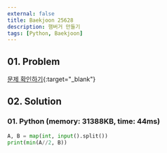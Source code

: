 ```yaml
---
external: false
title: Baekjoon 25628
description: 햄버거 만들기
tags: [Python, Baekjoon]
---
```


## 01. Problem

[문제 확인하기](https://www.acmicpc.net/problem/25628){:target="_blank"}

## 02. Solution

### 01. Python (memory: 31388KB, time: 44ms)

```Python
A, B = map(int, input().split())
print(min(A//2, B))
```
